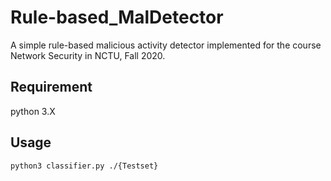 # Rule-based_MalDetector
A simple rule-based malicious activity detector implemented for the course Network Security in NCTU, Fall 2020.

## Requirement 
python 3.X

## Usage
```bash
python3 classifier.py ./{Testset}
```
